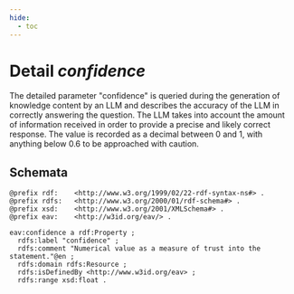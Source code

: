 ```yaml
---
hide:
  - toc
---
```


# Detail *confidence*

The detailed parameter "confidence" is queried during the generation of knowledge content by an LLM and describes the accuracy of the LLM in correctly answering the question. The LLM takes into account the amount of information received in order to provide a precise and likely correct response. The value is recorded as a decimal between 0 and 1, with anything below 0.6 to be approached with caution.

## Schemata

````{.turtle hl_lines="14"}
@prefix rdf:    <http://www.w3.org/1999/02/22-rdf-syntax-ns#> .
@prefix rdfs:   <http://www.w3.org/2000/01/rdf-schema#> .
@prefix xsd:    <http://www.w3.org/2001/XMLSchema#> .
@prefix eav:    <http://w3id.org/eav/> . 

eav:confidence a rdf:Property ;
  rdfs:label "confidence" ;
  rdfs:comment "Numerical value as a measure of trust into the statement."@en ;
  rdfs:domain rdfs:Resource ;
  rdfs:isDefinedBy <http://www.w3id.org/eav> ;
  rdfs:range xsd:float .
````